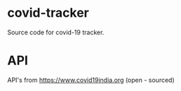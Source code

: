 # covid-tracker
Source code for covid-19 tracker.

# API
API's from https://www.covid19india.org (open - sourced)

